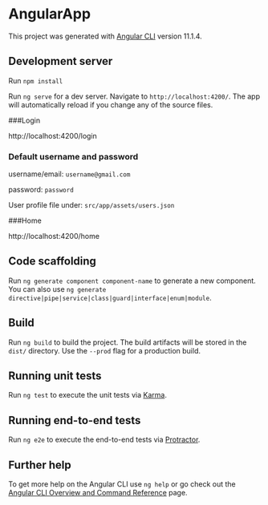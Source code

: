 # AngularApp

This project was generated with [Angular CLI](https://github.com/angular/angular-cli) version 11.1.4.

## Development server

Run `npm install`

Run `ng serve` for a dev server. Navigate to `http://localhost:4200/`. The app will automatically reload if you change any of the source files.

###Login

http://localhost:4200/login

### Default username and password

username/email: `username@gmail.com`

password: `password`

User profile file under:  `src/app/assets/users.json`

###Home

http://localhost:4200/home

## Code scaffolding

Run `ng generate component component-name` to generate a new component. You can also use `ng generate directive|pipe|service|class|guard|interface|enum|module`.

## Build

Run `ng build` to build the project. The build artifacts will be stored in the `dist/` directory. Use the `--prod` flag for a production build.

## Running unit tests

Run `ng test` to execute the unit tests via [Karma](https://karma-runner.github.io).

## Running end-to-end tests

Run `ng e2e` to execute the end-to-end tests via [Protractor](http://www.protractortest.org/).

## Further help

To get more help on the Angular CLI use `ng help` or go check out the [Angular CLI Overview and Command Reference](https://angular.io/cli) page.
